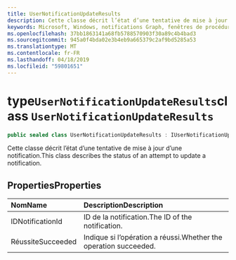 ```yaml
---
title: UserNotificationUpdateResults
description: Cette classe décrit l’état d’une tentative de mise à jour d’une notification.
keywords: Microsoft, Windows, notifications Graph, fenêtres de procédures
ms.openlocfilehash: 37bb1863141a68fb5788570903f30a89c4b4bad3
ms.sourcegitcommit: 945a0f4bda02e3b4eb9a665379c2af9bd5285a53
ms.translationtype: MT
ms.contentlocale: fr-FR
ms.lasthandoff: 04/18/2019
ms.locfileid: "59801651"
---
```

# <a name="class-usernotificationupdateresults"></a><span data-ttu-id="49746-104">type`UserNotificationUpdateResults`</span><span class="sxs-lookup"><span data-stu-id="49746-104">class `UserNotificationUpdateResults`</span></span>
```C#
public sealed class UserNotificationUpdateResults : IUserNotificationUpdateResults
```

<span data-ttu-id="49746-105">Cette classe décrit l’état d’une tentative de mise à jour d’une notification.</span><span class="sxs-lookup"><span data-stu-id="49746-105">This class describes the status of an attempt to update a notification.</span></span>

## <a name="properties"></a><span data-ttu-id="49746-106">Properties</span><span class="sxs-lookup"><span data-stu-id="49746-106">Properties</span></span>

|<span data-ttu-id="49746-107">Nom</span><span class="sxs-lookup"><span data-stu-id="49746-107">Name</span></span> | <span data-ttu-id="49746-108">Description</span><span class="sxs-lookup"><span data-stu-id="49746-108">Description</span></span> |
|:-- |:-- |
|<span data-ttu-id="49746-109">ID</span><span class="sxs-lookup"><span data-stu-id="49746-109">NotificationId</span></span> |<span data-ttu-id="49746-110">ID de la notification.</span><span class="sxs-lookup"><span data-stu-id="49746-110">The ID of the notification.</span></span>|
|<span data-ttu-id="49746-111">Réussite</span><span class="sxs-lookup"><span data-stu-id="49746-111">Succeeded</span></span> |<span data-ttu-id="49746-112">Indique si l’opération a réussi.</span><span class="sxs-lookup"><span data-stu-id="49746-112">Whether the operation succeeded.</span></span>| 
